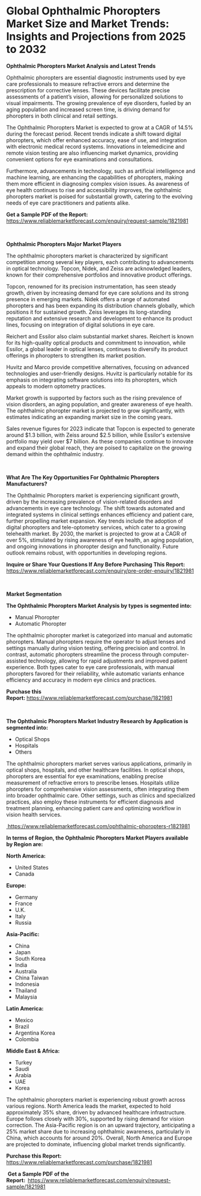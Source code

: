 <p><h1>Global Ophthalmic Phoropters Market Size and Market Trends: Insights and Projections from 2025 to 2032</h1></p><p><strong>Ophthalmic Phoropters Market Analysis and Latest Trends</strong></p>
<p><p>Ophthalmic phoropters are essential diagnostic instruments used by eye care professionals to measure refractive errors and determine the prescription for corrective lenses. These devices facilitate precise assessments of a patient’s vision, allowing for personalized solutions to visual impairments. The growing prevalence of eye disorders, fueled by an aging population and increased screen time, is driving demand for phoropters in both clinical and retail settings.</p><p>The Ophthalmic Phoropters Market is expected to grow at a CAGR of 14.5% during the forecast period. Recent trends indicate a shift toward digital phoropters, which offer enhanced accuracy, ease of use, and integration with electronic medical record systems. Innovations in telemedicine and remote vision testing are also influencing market dynamics, providing convenient options for eye examinations and consultations.</p><p>Furthermore, advancements in technology, such as artificial intelligence and machine learning, are enhancing the capabilities of phoropters, making them more efficient in diagnosing complex vision issues. As awareness of eye health continues to rise and accessibility improves, the ophthalmic phoropters market is poised for substantial growth, catering to the evolving needs of eye care practitioners and patients alike.</p></p>
<p><strong>Get a Sample PDF of the Report:&nbsp;</strong> <a href="https://www.reliablemarketforecast.com/enquiry/request-sample/1821981?utm_campaign=3539&utm_medium=2&utm_source=Github&utm_content=ia&utm_term=14042025&utm_id=ophthalmic-phoropters">https://www.reliablemarketforecast.com/enquiry/request-sample/1821981</a></p>
<p>&nbsp;</p>
<p><strong>Ophthalmic Phoropters Major Market Players</strong></p>
<p><p>The ophthalmic phoropters market is characterized by significant competition among several key players, each contributing to advancements in optical technology. Topcon, Nidek, and Zeiss are acknowledged leaders, known for their comprehensive portfolios and innovative product offerings.</p><p>Topcon, renowned for its precision instrumentation, has seen steady growth, driven by increasing demand for eye care solutions and its strong presence in emerging markets. Nidek offers a range of automated phoropters and has been expanding its distribution channels globally, which positions it for sustained growth. Zeiss leverages its long-standing reputation and extensive research and development to enhance its product lines, focusing on integration of digital solutions in eye care.</p><p>Reichert and Essilor also claim substantial market shares. Reichert is known for its high-quality optical products and commitment to innovation, while Essilor, a global leader in optical lenses, continues to diversify its product offerings in phoropters to strengthen its market position.</p><p>Huvitz and Marco provide competitive alternatives, focusing on advanced technologies and user-friendly designs. Huvitz is particularly notable for its emphasis on integrating software solutions into its phoropters, which appeals to modern optometry practices.</p><p>Market growth is supported by factors such as the rising prevalence of vision disorders, an aging population, and greater awareness of eye health. The ophthalmic phoropter market is projected to grow significantly, with estimates indicating an expanding market size in the coming years.</p><p>Sales revenue figures for 2023 indicate that Topcon is expected to generate around $1.3 billion, with Zeiss around $2.5 billion, while Essilor's extensive portfolio may yield over $7 billion. As these companies continue to innovate and expand their global reach, they are poised to capitalize on the growing demand within the ophthalmic industry.</p></p>
<p>&nbsp;</p>
<p><strong>What Are The Key Opportunities For Ophthalmic Phoropters Manufacturers?</strong></p>
<p><p>The Ophthalmic Phoropters market is experiencing significant growth, driven by the increasing prevalence of vision-related disorders and advancements in eye care technology. The shift towards automated and integrated systems in clinical settings enhances efficiency and patient care, further propelling market expansion. Key trends include the adoption of digital phoropters and tele-optometry services, which cater to a growing telehealth market. By 2030, the market is projected to grow at a CAGR of over 5%, stimulated by rising awareness of eye health, an aging population, and ongoing innovations in phoropter design and functionality. Future outlook remains robust, with opportunities in developing regions.</p></p>
<p><strong>Inquire or Share Your Questions If Any Before Purchasing This Report:</strong> <a href="https://www.reliablemarketforecast.com/enquiry/pre-order-enquiry/1821981?utm_campaign=3539&utm_medium=2&utm_source=Github&utm_content=ia&utm_term=14042025&utm_id=ophthalmic-phoropters">https://www.reliablemarketforecast.com/enquiry/pre-order-enquiry/1821981</a></p>
<p>&nbsp;</p>
<p><strong>Market Segmentation</strong></p>
<p><strong>The Ophthalmic Phoropters Market Analysis by types is segmented into:</strong></p>
<p><ul><li>Manual Phoropter</li><li>Automatic Phoropter</li></ul></p>
<p><p>The ophthalmic phoropter market is categorized into manual and automatic phoropters. Manual phoropters require the operator to adjust lenses and settings manually during vision testing, offering precision and control. In contrast, automatic phoropters streamline the process through computer-assisted technology, allowing for rapid adjustments and improved patient experience. Both types cater to eye care professionals, with manual phoropters favored for their reliability, while automatic variants enhance efficiency and accuracy in modern eye clinics and practices.</p></p>
<p><strong>Purchase this Report:&nbsp;</strong><a href="https://www.reliablemarketforecast.com/purchase/1821981?utm_campaign=3539&utm_medium=2&utm_source=Github&utm_content=ia&utm_term=14042025&utm_id=ophthalmic-phoropters">https://www.reliablemarketforecast.com/purchase/1821981</a></p>
<p>&nbsp;</p>
<p><strong>The Ophthalmic Phoropters Market Industry Research by Application is segmented into:</strong></p>
<p><ul><li>Optical Shops</li><li>Hospitals</li><li>Others</li></ul></p>
<p><p>The ophthalmic phoropters market serves various applications, primarily in optical shops, hospitals, and other healthcare facilities. In optical shops, phoropters are essential for eye examinations, enabling precise measurement of refractive errors to prescribe lenses. Hospitals utilize phoropters for comprehensive vision assessments, often integrating them into broader ophthalmic care. Other settings, such as clinics and specialized practices, also employ these instruments for efficient diagnosis and treatment planning, enhancing patient care and optimizing workflow in vision health services.</p></p>
<p><a href="https://www.reliablemarketforecast.com/ophthalmic-phoropters-r1821981?utm_campaign=3539&utm_medium=2&utm_source=Github&utm_content=ia&utm_term=14042025&utm_id=ophthalmic-phoropters">&nbsp;https://www.reliablemarketforecast.com/ophthalmic-phoropters-r1821981</a></p>
<p><strong>In terms of Region, the Ophthalmic Phoropters Market Players available by Region are:</strong></p>
<p>
    <p> <strong> North America: </strong>
        <ul>
            <li>United States</li>
            <li>Canada</li>
        </ul>
        </p> 
    <p> <strong> Europe: </strong>
        <ul>
            <li>Germany</li>
            <li>France</li>
            <li>U.K.</li>
            <li>Italy</li>
            <li>Russia</li>
        </ul>
        </p> 
    <p> <strong> Asia-Pacific: </strong>
        <ul>
            <li>China</li>
            <li>Japan</li>
            <li>South Korea</li>
            <li>India</li>
            <li>Australia</li>
            <li>China Taiwan</li>
            <li>Indonesia</li>
            <li>Thailand</li>
            <li>Malaysia</li>
        </ul>
        </p> 
    <p> <strong> Latin America: </strong>
        <ul>
            <li>Mexico</li>
            <li>Brazil</li>
            <li>Argentina Korea</li>
            <li>Colombia</li>
        </ul>
        </p> 
    <p> <strong> Middle East & Africa: </strong>
        <ul>
            <li>Turkey</li>
            <li>Saudi</li>
            <li>Arabia</li>
            <li>UAE</li>
            <li>Korea</li>
        </ul>
    </p>
    </p>
<p><p>The ophthalmic phoropters market is experiencing robust growth across various regions. North America leads the market, expected to hold approximately 35% share, driven by advanced healthcare infrastructure. Europe follows closely with 30%, supported by rising demand for vision correction. The Asia-Pacific region is on an upward trajectory, anticipating a 25% market share due to increasing ophthalmic awareness, particularly in China, which accounts for around 20%. Overall, North America and Europe are projected to dominate, influencing global market trends significantly.</p></p>
<p><strong>Purchase this Report: </strong><a href="https://www.reliablemarketforecast.com/purchase/1821981?utm_campaign=3539&utm_medium=2&utm_source=Github&utm_content=ia&utm_term=14042025&utm_id=ophthalmic-phoropters">https://www.reliablemarketforecast.com/purchase/1821981</a></p>
<p>&nbsp;<strong>Get a Sample PDF of the Report:&nbsp;&nbsp;</strong><a href="https://www.reliablemarketforecast.com/enquiry/request-sample/1821981?utm_campaign=3539&utm_medium=2&utm_source=Github&utm_content=ia&utm_term=14042025&utm_id=ophthalmic-phoropters">https://www.reliablemarketforecast.com/enquiry/request-sample/1821981</a></p>
<p><strong></strong></p>
<p><p></p><p></p><p></p></p>